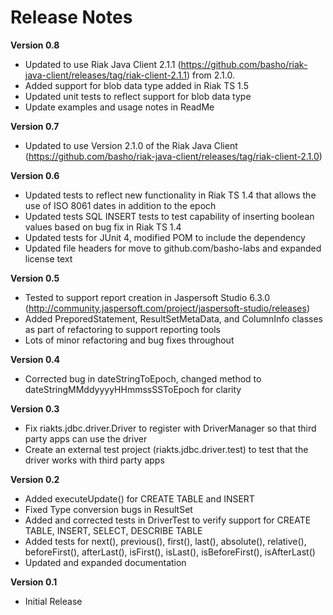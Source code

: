 # Release Notes

**Version 0.8**

- Updated to use Riak Java Client 2.1.1 (https://github.com/basho/riak-java-client/releases/tag/riak-client-2.1.1) from 2.1.0.
- Added support for blob data type added in Riak TS 1.5
- Updated unit tests to reflect support for blob data type
- Update examples and usage notes in ReadMe

**Version 0.7**
- Updated to use Version 2.1.0 of the Riak Java Client (https://github.com/basho/riak-java-client/releases/tag/riak-client-2.1.0)

**Version 0.6**
- Updated tests to reflect new functionality in Riak TS 1.4 that allows the use of ISO 8061 dates in addition to the epoch
- Updated tests SQL INSERT tests to test capability of inserting boolean values based on bug fix in Riak TS 1.4
- Updated tests for JUnit 4, modified POM to include the dependency
- Updated file headers for move to github.com/basho-labs and expanded license text

**Version 0.5**
- Tested to support report creation in Jaspersoft Studio 6.3.0 (http://community.jaspersoft.com/project/jaspersoft-studio/releases)
- Added PreporedStatement, ResultSetMetaData, and ColumnInfo classes as part of refactoring to support reporting tools
- Lots of minor refactoring and bug fixes throughout 

**Version 0.4**
- Corrected bug in dateStringToEpoch, changed method to dateStringMMddyyyyHHmmssSSToEpoch for clarity

**Version 0.3**
- Fix riakts.jdbc.driver.Driver to register with DriverManager so that third party apps can use the driver
- Create an external test project (riakts.jdbc.driver.test) to test that the driver works with third party apps

**Version 0.2**
- Added executeUpdate() for CREATE TABLE and INSERT
- Fixed Type conversion bugs in ResultSet
- Added and corrected tests in DriverTest to verify support for CREATE TABLE, INSERT, SELECT, DESCRIBE TABLE
- Added tests for next(), previous(), first(), last(), absolute(), relative(), beforeFirst(), afterLast(), isFirst(), isLast(), isBeforeFirst(), isAfterLast()
- Updated and expanded documentation

**Version 0.1**
- Initial Release
